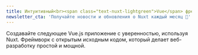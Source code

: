```yaml
---
title: Интуитивный<br><span class="text-nuxt-lightgreen">Vue</span> фреймворк<br>
newsletter_cta: 'Получайте новости и обновления о Nuxt каждый месяц 💌'
---
```


Создавайте следующее Vue.js приложение с уверенностью, используя Nuxt. Фреймворк с <span title="лицензия MIT">открытым исходным кодом</span>, который делает веб-разработку простой и мощной.
